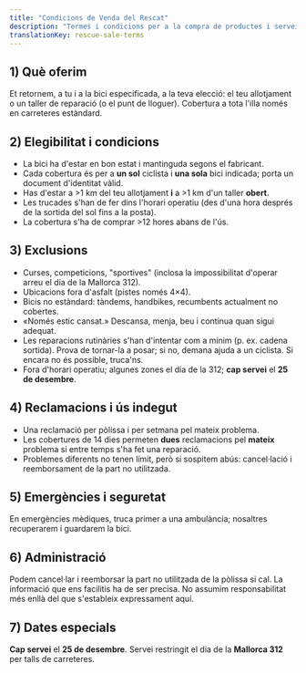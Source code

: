 ```yaml
---
title: "Condicions de Venda del Rescat"
description: "Termes i condicions per a la compra de productes i serveis de Mallorca Bicycle Rescue."
translationKey: rescue-sale-terms
---
```


## 1) Què oferim
Et retornem, a tu i a la bici especificada, a la teva elecció: el teu allotjament o un taller de reparació (o el punt de lloguer). Cobertura a tota l'illa només en carreteres estàndard.

## 2) Elegibilitat i condicions
- La bici ha d'estar en bon estat i mantinguda segons el fabricant.
- Cada cobertura és per a **un sol** ciclista i **una sola** bici indicada; porta un document d'identitat vàlid.
- Has d'estar a >1 km del teu allotjament **i** a >1 km d'un taller **obert**.
- Les trucades s'han de fer dins l'horari operatiu (des d'una hora després de la sortida del sol fins a la posta).
- La cobertura s'ha de comprar >12 hores abans de l'ús.

## 3) Exclusions
- Curses, competicions, "sportives" (inclosa la impossibilitat d'operar arreu el dia de la Mallorca 312).
- Ubicacions fora d'asfalt (pistes només 4×4).
- Bicis no estàndard: tàndems, handbikes, recumbents actualment no cobertes.
- «Només estic cansat.» Descansa, menja, beu i continua quan sigui adequat.
- Les reparacions rutinàries s'han d'intentar com a mínim (p. ex. cadena sortida). Prova de tornar-la a posar; si no, demana ajuda a un ciclista. Si encara no és possible, truca'ns.
- Fora d'horari operatiu; algunes zones el dia de la 312; **cap servei** el **25 de desembre**.

## 4) Reclamacions i ús indegut
- Una reclamació per pòlissa i per setmana pel mateix problema.
- Les cobertures de 14 dies permeten **dues** reclamacions pel **mateix** problema si entre temps s'ha fet una reparació.
- Problemes diferents no tenen límit, però si sospitem abús: cancel·lació i reemborsament de la part no utilitzada.

## 5) Emergències i seguretat
En emergències mèdiques, truca primer a una ambulància; nosaltres recuperarem i guardarem la bici.

## 6) Administració
Podem cancel·lar i reemborsar la part no utilitzada de la pòlissa si cal.
La informació que ens facilitis ha de ser precisa.
No assumim responsabilitat més enllà del que s'estableix expressament aquí.

## 7) Dates especials
**Cap servei** el **25 de desembre**.
Servei restringit el dia de la **Mallorca 312** per talls de carreteres.

